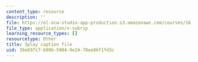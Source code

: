 ```yaml
---
content_type: resource
description: ''
file: https://ol-ocw-studio-app-production.s3.amazonaws.com/courses/16-687-private-pilot-ground-school-january-iap-2019/38e697c7b09659849e2478ee86f1fd3c_kiCNa95DnnE.vtt
file_type: application/x-subrip
learning_resource_types: []
resourcetype: Other
title: 3play caption file
uid: 38e697c7-b096-5984-9e24-78ee86f1fd3c
---
```

